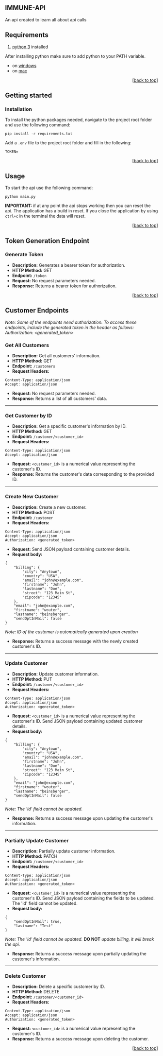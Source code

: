 <a name="readme-top"></a>

## IMMUNE-API

An api created to learn all about api calls

## Requirements

1. [python 3](https://www.python.org/downloads/) installed

After installing python make sure to add python to your PATH variable.
- on [windows](https://datatofish.com/add-python-to-windows-path/)
- on [mac](https://opensource.com/article/19/5/python-3-default-mac)

<p align="right">[<a href="#readme-top">back to top</a>]</p>

## Getting started

### Installation

To install the python packages needed, navigate to the project root folder and use the following command:
```
pip install -r requirements.txt
```

Add a `.env` file to the project root folder and fill in the following:
```
TOKEN=
```
<p align="right">[<a href="#readme-top">back to top</a>]</p>

## Usage

To start the api use the following command:
```
python main.py
```

**IMPORTANT:** if at any point the api stops working then you can reset the api. The application has a build in reset. If you close the application by using `ctrl+c` in the terminal the data will reset.

<p align="right">[<a href="#readme-top">back to top</a>]</p>

## Token Generation Endpoint

### Generate Token
- **Description:** Generates a bearer token for authorization.
- **HTTP Method:** GET
- **Endpoint:** `/token`
- **Request:** No request parameters needed.
- **Response:** Returns a bearer token for authorization.

<p align="right">[<a href="#readme-top">back to top</a>]</p>

## Customer Endpoints

*Note: Some of the endpoints need authorization. To access these endpoints, include the generated token in the header as follows: Authorization: <generated_token>*


### Get All Customers
- **Description:** Get all customers' information.
- **HTTP Method:** GET
- **Endpoint:** `/customers`
- **Request Headers:** 
```
Content-Type: application/json
Accept: application/json
```
- **Request:** No request parameters needed.
- **Response:** Returns a list of all customers' data.

---

### Get Customer by ID
- **Description:** Get a specific customer's information by ID.
- **HTTP Method:** GET
- **Endpoint:** `/customer/<customer_id>`
- **Request Headers:** 
```
Content-Type: application/json
Accept: application/json
```
- **Request:** `<customer_id>` is a numerical value representing the customer's ID.
- **Response:** Returns the customer's data corresponding to the provided ID.

---

### Create New Customer
- **Description:** Create a new customer.
- **HTTP Method:** POST
- **Endpoint:** `/customer`
- **Request Headers:** 
```
Content-Type: application/json
Accept: application/json
Authorization: <generated_token>
```
- **Request:** Send JSON payload containing customer details.
- **Request body:**
```
{
    "billing": {
        "city": "Anytown",
        "country": "USA",
        "email": "john@example.com",
        "firstname": "John",
        "lastname": "Doe",
        "street": "123 Main St",
        "zipcode": "12345"
    },
    "email": "john@example.com",
    "firstname": "wouter",
    "lastname": "beinsberger",
    "sendOptInMail": false
}
```
*Note: ID of the customer is automatically generated upon creation*
- **Response:** Returns a success message with the newly created customer's ID.

---

### Update Customer
- **Description:** Update customer information.
- **HTTP Method:** PUT
- **Endpoint:** `/customer/<customer_id>`
- **Request Headers:** 
```
Content-Type: application/json
Accept: application/json
Authorization: <generated_token>
```
- **Request:** `<customer_id>` is a numerical value representing the customer's ID. Send JSON payload containing updated customer details.
- **Request body:**
```
{
    "billing": {
        "city": "Anytown",
        "country": "USA",
        "email": "john@example.com",
        "firstname": "John",
        "lastname": "Doe",
        "street": "123 Main St",
        "zipcode": "12345"
    },
    "email": "john@example.com",
    "firstname": "wouter",
    "lastname": "beinsberger",
    "sendOptInMail": false
}
```
*Note: The 'id' field cannot be updated.*
- **Response:** Returns a success message upon updating the customer's information.

---

### Partially Update Customer
- **Description:** Partially update customer information.
- **HTTP Method:** PATCH
- **Endpoint:** `/customer/<customer_id>`
- **Request Headers:** 
```
Content-Type: application/json
Accept: application/json
Authorization: <generated_token>
```
- **Request:** `<customer_id>` is a numerical value representing the customer's ID. Send JSON payload containing the fields to be updated. The 'id' field cannot be updated.
- **Request body:**
```
{
    "sendOptInMail": true,
    "lastname": "Test"
}
```
*Note: The 'id' field cannot be updated.*
**DO NOT** *update billing, it will break the api.*
- **Response:** Returns a success message upon partially updating the customer's information.

---

### Delete Customer
- **Description:** Delete a specific customer by ID.
- **HTTP Method:** DELETE
- **Endpoint:** `/customer/<customer_id>`
- **Request Headers:** 
```
Content-Type: application/json
Accept: application/json
Authorization: <generated_token>
```
- **Request:** `<customer_id>` is a numerical value representing the customer's ID.
- **Response:** Returns a success message upon deleting the customer.

<p align="right">[<a href="#readme-top">back to top</a>]</p>
